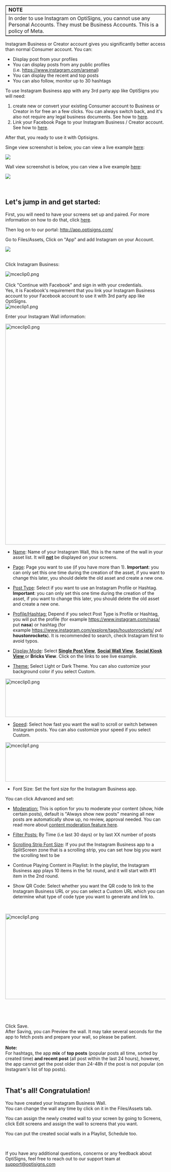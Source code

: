 <table style="border-collapse: collapse; width: 100%;" border="1">
<tbody>
<tr>
<td class="wysiwyg-text-align-center" style="width: 100%;"><strong>NOTE</strong></td>
</tr>
<tr>
<td style="width: 100%;">In order to use Instagram on OptiSigns, you cannot use any Personal Accounts. They must be Business Accounts. This is a policy of Meta.</td>
</tr>
</tbody>
</table>
<p>Instagram Business or Creator account gives you significantly better access than normal Consumer account. You can:</p>
<ul>
<li>Display post from your profiles</li>
<li>You can display posts from any public profiles (i.e. <a href="https://www.instagram.com/arsenal">https://www.instagram.com/arsenal</a>)</li>
<li>You can display the recent and top posts</li>
<li>You can also follow, monitor up to 30 hashtags</li>
</ul>
<p>To use Instagram Business app with any 3rd party app like OptiSigns you will need:</p>
<ol>
<li>create new or convert your existing Consumer account to Business or Creator in for free an a few clicks. You can always switch back, and it's also not require any legal business documents. See how to <a href="https://help.instagram.com/502981923235522?helpref=related" target="_blank" rel="noopener noreferrer">here</a>.</li>
<li>Link your Facebook Page to your Instagram Business / Creator account. See how to <a href="https://support.optisigns.com/hc/en-us/articles/360050855313" target="_self">here</a>.</li>
</ol>
<p>After that, you ready to use it with Optisigns.</p>
<p>Singe view screenshot is below, you can view a live example <a href="https://social-player.optisigns.com/instagram/?asset_id=0csdimtv6c6p2blg8" target="_blank" rel="noopener noreferrer">here</a>:</p>
<p><img src="https://support.optisigns.com/hc/article_attachments/26482712395411"></p>
<p>Wall view screenshot is below, you can view a live example <a href="https://social-player.optisigns.com/instagram/?asset_id=ry2oyv3hqui83njer" target="_blank" rel="noopener noreferrer">here</a>:</p>
<p><img src="https://support.optisigns.com/hc/article_attachments/26482697659923"></p>
<p> </p>
<h2 id="h_01HPYBZYX02S8X8QZCJEWZ7QDJ" class="rich-content-viewer_headerTwo__3f-vr rich-content-viewer_elementSpacing__208Ie blog-post-title-font _3aQMT _2J4pr css-x4x4qs rich-content-viewer_left__2p1aK _158eo _3_7DB"><strong>Let's jump in and get started:</strong></h2>
<p class="rich-content-viewer_text__XzvDs rich-content-viewer_elementSpacing__208Ie _3_7DB blog-post-text-font blog-post-text-color rich-content-viewer_left__2p1aK _158eo _3_7DB">First, you will need to have your screens set up and paired. For more information on how to do that, click <a class="link-viewer_link__2qJYG blog-link-hashtag-color y_1_u" href="https://www.optisigns.com/blog/how-to-set-up-digital-signs-with-optisigns-and-amazon-fire-tv" target="_blank" rel="noopener noreferrer">here</a>.</p>
<p class="rich-content-viewer_text__XzvDs rich-content-viewer_elementSpacing__208Ie _3_7DB blog-post-text-font blog-post-text-color rich-content-viewer_left__2p1aK _158eo _3_7DB">Then log on to our portal: <a class="link-viewer_link__2qJYG blog-link-hashtag-color y_1_u" href="http://app.optisigns.com/" target="_top" rel="noreferrer">http://app.optisigns.com/</a></p>
<p class="rich-content-viewer_text__XzvDs rich-content-viewer_elementSpacing__208Ie _3_7DB blog-post-text-font blog-post-text-color rich-content-viewer_left__2p1aK _158eo _3_7DB">Go to Files/Assets, Click on "App" and add Instagram on your Account.</p>
<div class="rich-content-viewer_pluginContainerReadOnly__2CvYQ rich-content-viewer_alignCenter__Slk8p _3Q5gW rich-content-viewer_sizeContent__1hD8w">
<div class="image-viewer_imageContainer__1Lhwj _34hgV" data-hook="imageViewer">
<div class="image-viewer_imageWrapper__xdJBZ"><img src="https://support.optisigns.com/hc/article_attachments/26482697666579"></div>
<div class=""> </div>
</div>
</div>
<p class="rich-content-viewer_text__XzvDs rich-content-viewer_elementSpacing__208Ie _3_7DB blog-post-text-font blog-post-text-color rich-content-viewer_left__2p1aK _158eo _3_7DB">Click Instagram Business:</p>
<div class="rich-content-viewer_pluginContainerReadOnly__2CvYQ rich-content-viewer_alignCenter__Slk8p _3Q5gW rich-content-viewer_sizeContent__1hD8w">
<div class="image-viewer_imageContainer__1Lhwj _34hgV" data-hook="imageViewer">
<div class="image-viewer_imageWrapper__xdJBZ"><img src="https://support.optisigns.com/hc/article_attachments/360079336093" alt="mceclip0.png"></div>
<div class=""> </div>
<div class="">Click "Continue with Facebook" and sign in with your credentials.<br>Yes, it is Facebook's requirement that you link your Instagram Business account to your Facebook account to use it with 3rd party app like OptiSigns.</div>
<div class=""><img src="https://support.optisigns.com/hc/article_attachments/360079336133" alt="mceclip1.png"></div>
</div>
</div>
<p class="rich-content-viewer_text__XzvDs rich-content-viewer_elementSpacing__208Ie _3_7DB blog-post-text-font blog-post-text-color rich-content-viewer_left__2p1aK _158eo _3_7DB">Enter your Instagram Wall information:</p>
<div class="rich-content-viewer_pluginContainerReadOnly__2CvYQ rich-content-viewer_alignCenter__Slk8p _3Q5gW rich-content-viewer_sizeSmall__3Q43X _26shW">
<div class="image-viewer_imageContainer__1Lhwj _34hgV" data-hook="imageViewer">
<div class="image-viewer_imageWrapper__xdJBZ wysiwyg-text-align-center"><img src="https://support.optisigns.com/hc/article_attachments/4405006762003" alt="mceclip0.png" width="549" height="695"></div>
</div>
</div>
<ul class="rich-content-viewer_unorderedListContainer__2PG9L PM4OL">
<li class="rich-content-viewer_unorderedList__1BJwx rich-content-viewer_elementSpacing__208Ie _3_7DB AvMd_ _310Mz rich-content-viewer_left__2p1aK _158eo _3_7DB">
<p class="rich-content-viewer_elementSpacing__208Ie"><u>Name</u>: Name of your Instagram Wall, this is the name of the wall in your asset list. It will <u><strong>not</strong></u> be displayed on your screens.</p>
</li>
<li>
<u>Page</u>: Page you want to use (if you have more than 1). <strong>Important</strong>: you can only set this one time during the creation of the asset, if you want to change this later, you should delete the old asset and create a new one.</li>
<li class="rich-content-viewer_unorderedList__1BJwx rich-content-viewer_elementSpacing__208Ie _3_7DB AvMd_ _310Mz rich-content-viewer_left__2p1aK _158eo _3_7DB">
<p class="rich-content-viewer_elementSpacing__208Ie"><u>Post Type</u>: Select if you want to use an Instagram Profile or Hashtag. <strong>Important</strong>: you can only set this one time during the creation of the asset, if you want to change this later, you should delete the old asset and create a new one.</p>
</li>
<li class="rich-content-viewer_unorderedList__1BJwx rich-content-viewer_elementSpacing__208Ie _3_7DB AvMd_ _310Mz rich-content-viewer_left__2p1aK _158eo _3_7DB">
<p class="rich-content-viewer_elementSpacing__208Ie"><u>Profile/Hashtag:</u> Depend if you select Post Type is Profile or Hashtag, you will put the profile (for example <a href="https://www.instagram.com/nasa/">https://www.instagram.com/nasa/</a> put <strong>nasa</strong>) or hashtag (for example <a href="https://www.instagram.com/explore/tags/houstonrockets/">https://www.instagram.com/explore/tags/houstonrockets/</a> put <strong>houstonrockets</strong>). It is recommended to search, check Instagram first to avoid typos.</p>
</li>
<li class="rich-content-viewer_unorderedList__1BJwx rich-content-viewer_elementSpacing__208Ie _3_7DB AvMd_ _310Mz rich-content-viewer_left__2p1aK _158eo _3_7DB">
<p class="rich-content-viewer_elementSpacing__208Ie"><u>Display Mode</u>: Select <a href="https://social-player.optisigns.com/instagram/?asset_id=y89t3dg76jewc7nec"><strong>Single Post View</strong></a>, <strong><a href="https://social-player.optisigns.com/instagram/?asset_id=ry2oyv3hqui83njer">Social Wall View</a></strong>, <strong><a href="https://social-player.optisigns.com/instagram/?asset_id=0csdimtv6c6p2blg8">Social Kiosk View </a></strong>or <strong>Bricks View</strong>. Click on the links to see live example.</p>
</li>
<li class="rich-content-viewer_unorderedList__1BJwx rich-content-viewer_elementSpacing__208Ie _3_7DB AvMd_ _310Mz rich-content-viewer_left__2p1aK _158eo _3_7DB">
<p class="rich-content-viewer_elementSpacing__208Ie"><u>Theme:</u> Select Light or Dark Theme. You can also customize your background color if you select Custom.</p>
</li>
</ul>
<p class="wysiwyg-text-align-center"><img src="https://support.optisigns.com/hc/article_attachments/26482697684371" alt="mceclip0.png" width="560" height="121"></p>
<ul class="rich-content-viewer_unorderedListContainer__2PG9L PM4OL">
<li class="rich-content-viewer_unorderedList__1BJwx rich-content-viewer_elementSpacing__208Ie _3_7DB AvMd_ _310Mz rich-content-viewer_left__2p1aK _158eo _3_7DB">
<p class="rich-content-viewer_elementSpacing__208Ie"><u>Speed</u>: Select how fast you want the wall to scroll or switch between Instagram posts. You can also customize your speed if you select Custom.</p>
</li>
</ul>
<p class="wysiwyg-text-align-center"><img src="https://support.optisigns.com/hc/article_attachments/26482697707411" alt="mceclip1.png" width="560" height="124"></p>
<ul class="rich-content-viewer_unorderedListContainer__2PG9L PM4OL">
<li class="rich-content-viewer_unorderedList__1BJwx rich-content-viewer_elementSpacing__208Ie _3_7DB AvMd_ _310Mz rich-content-viewer_left__2p1aK _158eo _3_7DB">
<span class="wysiwyg-underline">Font Size</span>: Set the font size for the Instagram Business app.</li>
</ul>
<div class="rich-content-viewer_text__XzvDs rich-content-viewer_elementSpacing__208Ie _3_7DB blog-post-text-font blog-post-text-color">
<p>You can click Advanced and set:</p>
<ul class="rich-content-viewer_unorderedListContainer__2PG9L PM4OL">
<li>
<u>Moderation:</u> This is option for you to moderate your content (show, hide certain posts), default is "Always show new posts" meaning all new posts are automatically show up, no review, approval needed. You can read more about <a href="https://support.optisigns.com/hc/en-us/articles/4403015887763" target="_self">content moderation feature here</a>.<br><u></u>
</li>
<li class="rich-content-viewer_unorderedList__1BJwx rich-content-viewer_elementSpacing__208Ie _3_7DB AvMd_ _310Mz rich-content-viewer_left__2p1aK _158eo _3_7DB">
<p class="rich-content-viewer_elementSpacing__208Ie"><u>Filter Posts:</u> By Time (i.e last 30 days) or by last XX number of posts</p>
</li>
<li class="rich-content-viewer_unorderedList__1BJwx rich-content-viewer_elementSpacing__208Ie _3_7DB AvMd_ _310Mz rich-content-viewer_left__2p1aK _158eo _3_7DB">
<p class="rich-content-viewer_elementSpacing__208Ie"><u>Scrolling Strip Font Size</u>: If you put the Instagram Business app to a SplitScreen zone that is a scrolling strip, you can set how big you want the scrolling text to be</p>
</li>
<li class="rich-content-viewer_unorderedList__1BJwx rich-content-viewer_elementSpacing__208Ie _3_7DB AvMd_ _310Mz rich-content-viewer_left__2p1aK _158eo _3_7DB">
<p class="rich-content-viewer_elementSpacing__208Ie"><span class="wysiwyg-underline">Continue Playing Content in Playlist</span>: In the playlist, the Instagram Business app plays 10 items in the 1st round, and it will start with #11 item in the 2nd round.</p>
</li>
<li class="rich-content-viewer_unorderedList__1BJwx rich-content-viewer_elementSpacing__208Ie _3_7DB AvMd_ _310Mz rich-content-viewer_left__2p1aK _158eo _3_7DB">
<p class="rich-content-viewer_elementSpacing__208Ie"><span class="wysiwyg-underline">Show QR Code</span>: Select whether you want the QR code to link to the Instagram Business URL or you can select a Custom URL which you can determine what type of code type you want to generate and link to.</p>
</li>
</ul>
<p class="rich-content-viewer_elementSpacing__208Ie"> </p>
<p class="wysiwyg-text-align-center"><img src="https://support.optisigns.com/hc/article_attachments/26482697713043" alt="mceclip1.png" width="550" height="269"></p>
<p> </p>
<p class="wysiwyg-text-align-center"> </p>
</div>
<div class="rich-content-viewer_text__XzvDs rich-content-viewer_elementSpacing__208Ie _3_7DB blog-post-text-font blog-post-text-color">Click Save.<br>After Saving, you can Preview the wall. It may take several seconds for the app to fetch posts and prepare your wall, so please be patient.<br><br>
</div>
<div class="rich-content-viewer_text__XzvDs rich-content-viewer_elementSpacing__208Ie _3_7DB blog-post-text-font blog-post-text-color"><strong>Note:</strong></div>
<div class="rich-content-viewer_text__XzvDs rich-content-viewer_elementSpacing__208Ie _3_7DB blog-post-text-font blog-post-text-color">For hashtags, the app <strong>mix</strong> of <strong>top posts</strong> (popular posts all time, sorted by created time) <strong>and recent post</strong> (all post within the last 24 hours), however, the app cannot get the post older than 24-48h if the post is not popular (on Instagram's list of top posts).</div>
<div class="rich-content-viewer_text__XzvDs rich-content-viewer_elementSpacing__208Ie _3_7DB blog-post-text-font blog-post-text-color"> </div>
<h2 id="h_01HPYBZYX1ZWEBJ5DB2B03T7H8" class="rich-content-viewer_text__XzvDs rich-content-viewer_elementSpacing__208Ie _3_7DB blog-post-text-font blog-post-text-color rich-content-viewer_left__2p1aK _158eo _3_7DB"><strong>That's all! Congratulation!</strong></h2>
<p class="rich-content-viewer_text__XzvDs rich-content-viewer_elementSpacing__208Ie _3_7DB blog-post-text-font blog-post-text-color rich-content-viewer_left__2p1aK _158eo _3_7DB">You have created your Instagram Business Wall.<br>You can change the wall any time by click on it in the Files/Assets tab. </p>
<p class="rich-content-viewer_text__XzvDs rich-content-viewer_elementSpacing__208Ie _3_7DB blog-post-text-font blog-post-text-color rich-content-viewer_left__2p1aK _158eo _3_7DB">You can assign the newly created wall to your screen by going to Screens, click Edit screens and assign the wall to screens that you want.</p>
<p class="rich-content-viewer_text__XzvDs rich-content-viewer_elementSpacing__208Ie _3_7DB blog-post-text-font blog-post-text-color rich-content-viewer_left__2p1aK _158eo _3_7DB">You can put the created social walls in a Playlist, Schedule too.</p>
<p> </p>
<p>If you have any additional questions, concerns or any feedback about OptiSigns, feel free to reach out to our support team at <a href="mailto:support@optisigns.com" target="_self">support@optisigns.com</a></p>